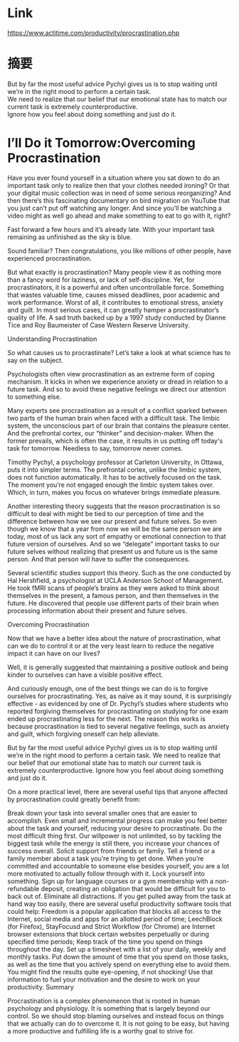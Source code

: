 

# Link
https://www.actitime.com/productivity/procrastination.php
# 摘要

But by far the most useful advice Pychyl gives us is to stop waiting until we’re in the right mood to perform a certain task. 
<br/>We need to realize that our belief that our emotional state has to match our current task is extremely counterproductive. 
<br/>Ignore how you feel about doing something and just do it.

#  I’ll Do it Tomorrow:Overcoming Procrastination

Have you ever found yourself in a situation where you sat down to do an important task only to realize then that your clothes needed ironing? Or that your digital music collection was in need of some serious reorganizing? And then there’s this fascinating documentary on bird migration on YouTube that you just can’t put off watching any longer. And since you’ll be watching a video might as well go ahead and make something to eat to go with it, right?

Fast forward a few hours and it’s already late. With your important task remaining as unfinished as the sky is blue.

Sound familiar? Then congratulations, you like millions of other people, have experienced procrastination.

But what exactly is procrastination? Many people view it as nothing more than a fancy word for laziness, or lack of self-discipline. Yet, for procrastinators, it is a powerful and often uncontrollable force. Something that wastes valuable time, causes missed deadlines, poor academic and work performance. Worst of all, it contributes to emotional stress, anxiety and guilt. In most serious cases, it can greatly hamper a procrastinator’s quality of life. A sad truth backed up by a 1997 study conducted by Dianne Tice and Roy Baumeister of Case Western Reserve University.

Understanding Procrastination

So what causes us to procrastinate? Let’s take a look at what science has to say on the subject.

Psychologists often view procrastination as an extreme form of coping mechanism. It kicks in when we experience anxiety or dread in relation to a future task. And so to avoid these negative feelings we direct our attention to something else.

Many experts see procrastination as a result of a conflict sparked between two parts of the human brain when faced with a difficult task. The limbic system, the unconscious part of our brain that contains the pleasure center. And the prefrontal cortex, our “thinker” and decision-maker. When the former prevails, which is often the case, it results in us putting off today's task for tomorrow. Needless to say, tomorrow never comes.

Timothy Pychyl, a psychology professor at Carleton University, in Ottawa, puts it into simpler terms. The prefrontal cortex, unlike the limbic system, does not function automatically. It has to be actively focused on the task. The moment you’re not engaged enough the limbic system takes over. Which, in turn, makes you focus on whatever brings immediate pleasure.

Another interesting theory suggests that the reason procrastination is so difficult to deal with might be tied to our perception of time and the difference between how we see our present and future selves. So even though we know that a year from now we will be the same person we are today, most of us lack any sort of empathy or emotional connection to that future version of ourselves. And so we “delegate” important tasks to our future selves without realizing that present us and future us is the same person. And that person will have to suffer the consequences.

Several scientific studies support this theory. Such as the one conducted by Hal Hershfield, a psychologist at UCLA Anderson School of Management. He took fMRI scans of people’s brains as they were asked to think about themselves in the present, a famous person, and then themselves in the future. He discovered that people use different parts of their brain when processing information about their present and future selves.

Overcoming Procrastination

Now that we have a better idea about the nature of procrastination, what can we do to control it or at the very least learn to reduce the negative impact it can have on our lives?

Well, it is generally suggested that maintaining a positive outlook and being kinder to ourselves can have a visible positive effect.

And curiously enough, one of the best things we can do is to forgive ourselves for procrastinating. Yes, as naïve as it may sound, it is surprisingly effective - as evidenced by one of Dr. Pychyl’s studies where students who reported forgiving themselves for procrastinating on studying for one exam ended up procrastinating less for the next. The reason this works is because procrastination is tied to several negative feelings, such as anxiety and guilt, which forgiving oneself can help alleviate.

But by far the most useful advice Pychyl gives us is to stop waiting until we’re in the right mood to perform a certain task. We need to realize that our belief that our emotional state has to match our current task is extremely counterproductive. Ignore how you feel about doing something and just do it.

On a more practical level, there are several useful tips that anyone affected by procrastination could greatly benefit from:

Break down your task into several smaller ones that are easier to accomplish.
Even small and incremental progress can make you feel better about the task and yourself, reducing your desire to procrastinate.
Do the most difficult thing first.
Our willpower is not unlimited, so by tackling the biggest task while the energy is still there, you increase your chances of success overall.
Solicit support from friends or family.
Tell a friend or a family member about a task you’re trying to get done. When you’re committed and accountable to someone else besides yourself, you are a lot more motivated to actually follow through with it.
Lock yourself into something.
Sign up for language courses or a gym membership with a non-refundable deposit, creating an obligation that would be difficult for you to back out of.
Eliminate all distractions.
If you get pulled away from the task at hand way too easily, there are several useful productivity software tools that could help:
Freedom is a popular application that blocks all access to the Internet, social media and apps for an allotted period of time;
LeechBlock (for Firefox), StayFocusd and Strict Workflow (for Chrome) are Internet browser extensions that block certain websites perpetually or during specified time periods;
Keep track of the time you spend on things throughout the day.
Set up a timesheet with a list of your daily, weekly and monthly tasks. Put down the amount of time that you spend on those tasks, as well as the time that you actively spend on everything else to avoid them. You might find the results quite eye-opening, if not shocking! Use that information to fuel your motivation and the desire to work on your productivity.
Summary

Procrastination is a complex phenomenon that is rooted in human psychology and physiology. It is something that is largely beyond our control. So we should stop blaming ourselves and instead focus on things that we actually can do to overcome it. It is not going to be easy, but having a more productive and fulfilling life is a worthy goal to strive for.
